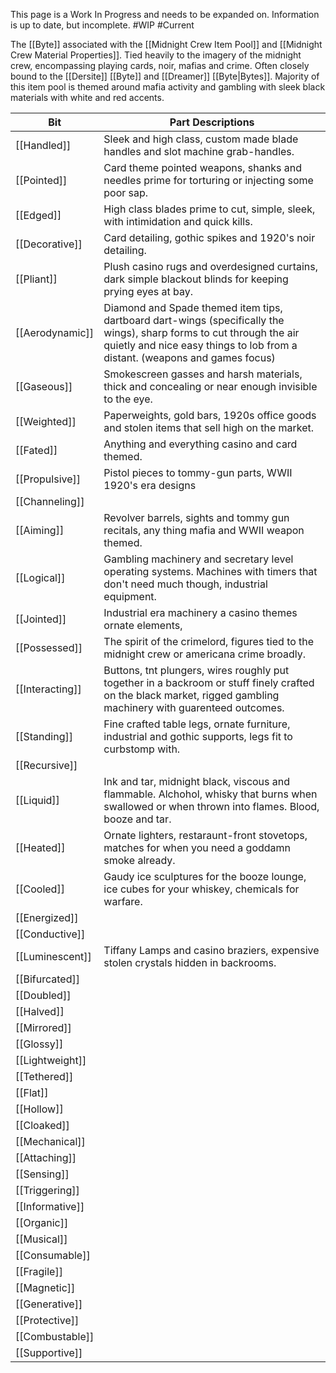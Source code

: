 
This page is a Work In Progress and needs to be expanded on. Information is up to date, but incomplete. #WIP #Current 
 
 The [[Byte]] associated with the [[Midnight Crew Item Pool]] and [[Midnight Crew Material Properties]]. Tied heavily to the imagery of the midnight crew, encompassing playing cards, noir, mafias and crime. Often closely bound to the [[Dersite]] [[Byte]] and [[Dreamer]] [[Byte|Bytes]]. Majority of this item pool is themed around mafia activity and gambling with sleek black materials with white and red accents.

| Bit             | Part Descriptions                                                                                                                                                                                   |
| --------------- | --------------------------------------------------------------------------------------------------------------------------------------------------------------------------------------------------- |
| [[Handled]]     | Sleek and high class, custom made blade handles and slot machine grab-handles.                                                                                                                      |
| [[Pointed]]     | Card theme pointed weapons, shanks and needles prime for torturing or injecting some poor sap.                                                                                                      |
| [[Edged]]       | High class blades prime to cut, simple, sleek, with intimidation and quick kills.                                                                                                                   |
| [[Decorative]]  | Card detailing, gothic spikes and 1920's noir detailing.                                                                                                                                            |
| [[Pliant]]      | Plush casino rugs and overdesigned curtains, dark simple blackout blinds for keeping prying eyes at bay.                                                                                            |
| [[Aerodynamic]] | Diamond and Spade themed item tips, dartboard dart-wings (specifically the wings), sharp forms to cut through the air quietly and nice easy things to lob from a distant. (weapons and games focus) |
| [[Gaseous]]     | Smokescreen gasses and harsh materials, thick and concealing or near enough invisible to the eye.                                                                                                   |
| [[Weighted]]    | Paperweights, gold bars, 1920s office goods and stolen items that sell high on the market.                                                                                                          |
| [[Fated]]       | Anything and everything casino and card themed.                                                                                                                                                     |
| [[Propulsive]]  | Pistol pieces to tommy-gun parts, WWII 1920's era designs                                                                                                                                           |
| [[Channeling]]  |                                                                                                                                                                                                     |
| [[Aiming]]      | Revolver barrels, sights and tommy gun recitals, any thing mafia and WWII weapon themed.                                                                                                            |
| [[Logical]]     | Gambling machinery and secretary level operating systems. Machines with timers that don't need much though, industrial equipment.                                                                   |
| [[Jointed]]     | Industrial era machinery a casino themes ornate elements,                                                                                                                                           |
| [[Possessed]]   | The spirit of the crimelord, figures tied to the midnight crew or americana crime broadly.                                                                                                          |
| [[Interacting]] | Buttons, tnt plungers, wires roughly put together in a backroom or stuff finely crafted on the black market, rigged gambling machinery with guarenteed outcomes.                                    |
| [[Standing]]    | Fine crafted table legs, ornate furniture, industrial and gothic supports, legs fit to curbstomp with.                                                                                              |
| [[Recursive]]   |                                                                                                                                                                                                     |
| [[Liquid]]      | Ink and tar, midnight black, viscous and flammable. Alchohol, whisky that burns when swallowed or when thrown into flames. Blood, booze and tar.                                                    |
| [[Heated]]      | Ornate lighters, restaraunt-front stovetops, matches for when you need a goddamn smoke already.                                                                                                     |
| [[Cooled]]      | Gaudy ice sculptures for the booze lounge, ice cubes for your whiskey, chemicals for warfare.                                                                                                       |
| [[Energized]]   |                                                                                                                                                                                                     |
| [[Conductive]]  |                                                                                                                                                                                                     |
| [[Luminescent]] | Tiffany Lamps and casino braziers, expensive stolen crystals hidden in backrooms.                                                                                                                   |
| [[Bifurcated]]  |                                                                                                                                                                                                     |
| [[Doubled]]     |                                                                                                                                                                                                     |
| [[Halved]]      |                                                                                                                                                                                                     |
| [[Mirrored]]    |                                                                                                                                                                                                     |
| [[Glossy]]      |                                                                                                                                                                                                     |
| [[Lightweight]] |                                                                                                                                                                                                     |
| [[Tethered]]    |                                                                                                                                                                                                     |
| [[Flat]]        |                                                                                                                                                                                                     |
| [[Hollow]]      |                                                                                                                                                                                                     |
| [[Cloaked]]     |                                                                                                                                                                                                     |
| [[Mechanical]]  |                                                                                                                                                                                                     |
| [[Attaching]]   |                                                                                                                                                                                                     |
| [[Sensing]]     |                                                                                                                                                                                                     |
| [[Triggering]]  |                                                                                                                                                                                                     |
| [[Informative]] |                                                                                                                                                                                                     |
| [[Organic]]     |                                                                                                                                                                                                     |
| [[Musical]]     |                                                                                                                                                                                                     |
| [[Consumable]]  |                                                                                                                                                                                                     |
| [[Fragile]]     |                                                                                                                                                                                                     |
| [[Magnetic]]    |                                                                                                                                                                                                     |
| [[Generative]]  |                                                                                                                                                                                                     |
| [[Protective]]  |                                                                                                                                                                                                     |
| [[Combustable]] |                                                                                                                                                                                                     |
| [[Supportive]]  |                                                                                                                                                                                                     |
